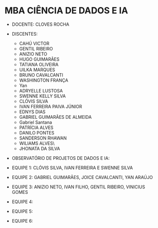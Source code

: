 # MBA CIÊNCIA DE DADOS E IA
- DOCENTE: CLOVES ROCHA
- DISCENTES: 
  - CAHÚ VICTOR
  - GENTIL RIBEIRO
  - ANIZIO NETO
  - HUGO GUIMARÃES
  - TATIANA OLIVEIRA
  - UILKA MARQUES
  - BRUNO CAVALCANTI
  - WASHINGTON FRANÇA
  - Yan
  - ADRYELLE LUSTOSA
  - SWENNE KELLY SILVA
  - CLÓVIS SILVA
  - IVAN FERREIRA PAIVA JÚNIOR
  - EDNYS DIAS
  - GABRIEL GUIMARÃES DE ALMEIDA
  - Gabriel Santana
  -  PATRÍCIA ALVES
  - DANILO PONTES
  - SANDERSON RHAWAN
  - WILIAMS ALVES\
  - JHONATA DA SILVA

- OBSERVATÓRIO DE PROJETOS DE DADOS E IA:
- EQUIPE 1: CLÓVIS SILVA, IVAN FERREIRA E SWENNE SILVA
- EQUIPE 2: GABRIEL GUIMARÃES, JOICE CAVALCANTI, YAN ARAÚJO
- EQUIPE 3: ANIZIO NETO, IVAN FILHO, GENTIL RIBEIRO, VINICIUS GOMES
- EQUIPE 4:
- EQUIPE 5:
- EQUIPE 6: 
